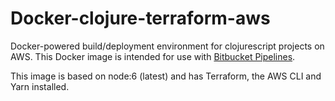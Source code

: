 # Docker-clojure-terraform-aws


Docker-powered build/deployment environment for clojurescript projects on AWS. This Docker image is intended for use with [Bitbucket Pipelines](https://bitbucket.org/product/features/pipelines).

This image is based on node:6 (latest) and has Terraform, the AWS CLI and Yarn installed.
